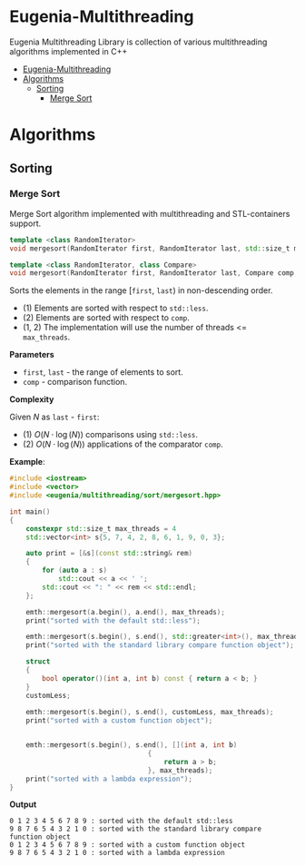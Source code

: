 # Eugenia-Multithreading
Eugenia Multithreading Library is collection of various multithreading algorithms implemented in C++

- [Eugenia-Multithreading](#eugenia-multithreading)
- [Algorithms](#algorithms)
  - [Sorting](#sorting)
    - [Merge Sort](#merge-sort)


# Algorithms
## Sorting
### Merge Sort
Merge Sort algorithm implemented with multithreading and STL-containers support.

```cpp
template <class RandomIterator>
void mergesort(RandomIterator first, RandomIterator last, std::size_t max_threads);

template <class RandomIterator, class Compare>
void mergesort(RandomIterator first, RandomIterator last, Compare comp, std::size_t max_threads);
```

Sorts the elements in the range [`first`, `last`) in non-descending order. 
  - (1) Elements are sorted with respect to `std::less`.
  - (2) Elements are sorted with respect to `comp`.
  - (1, 2) The implementation will use the number of threads <= `max_threads`.

**Parameters**
  - `first`, `last` - the range of elements to sort.
  - `comp` - comparison function.

**Complexity**

Given $N$ as `last` - `first`:
  - (1) $O(N \cdot \log(N))$ comparisons using `std::less`.
  - (2) $O(N \cdot \log(N))$ applications of the comparator `comp`.

**Example**:
```cpp
#include <iostream>
#include <vector>
#include <eugenia/multithreading/sort/mergesort.hpp>

int main()
{
    constexpr std::size_t max_threads = 4
    std::vector<int> s{5, 7, 4, 2, 8, 6, 1, 9, 0, 3};

    auto print = [&s](const std::string& rem)
    {
        for (auto a : s)
            std::cout << a << ' ';
        std::cout << ": " << rem << std::endl;
    };

    emth::mergesort(a.begin(), a.end(), max_threads);
    print("sorted with the default std::less");

    emth::mergesort(s.begin(), s.end(), std::greater<int>(), max_threads);
    print("sorted with the standard library compare function object");

    struct
    {
        bool operator()(int a, int b) const { return a < b; }
    }
    customLess;
 
    emth::mergesort(s.begin(), s.end(), customLess, max_threads);
    print("sorted with a custom function object");


    emth::mergesort(s.begin(), s.end(), [](int a, int b)
                                  {
                                      return a > b;
                                  }, max_threads);
    print("sorted with a lambda expression");
}
```

**Output**

```
0 1 2 3 4 5 6 7 8 9 : sorted with the default std::less
9 8 7 6 5 4 3 2 1 0 : sorted with the standard library compare function object
0 1 2 3 4 5 6 7 8 9 : sorted with a custom function object
9 8 7 6 5 4 3 2 1 0 : sorted with a lambda expression
```
